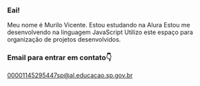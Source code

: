 ### Eai!
Meu nome é Murilo Vicente.
Estou estudando na Alura
Estou me desenvolvendo na linguagem JavaScript
Utilizo este espaço para organização de projetos desenvolvidos.
### Email para entrar em contato👇
00001145295447sp@al.educacao.sp.gov.br
